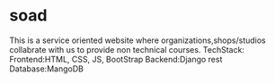 # soad
This is a service oriented website where organizations,shops/studios collabrate with us to provide non technical courses.
TechStack: 
             Frontend:HTML, CSS, JS, BootStrap
             Backend:Django rest
             Database:MangoDB
